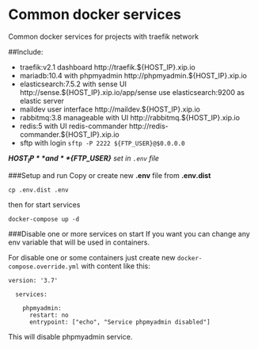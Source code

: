 # Common docker services
Common docker services for projects with traefik network

##Include:
 - traefik:v2.1 dashboard http://traefik.${HOST_IP}.xip.io
 - mariadb:10.4 with phpmyadmin http://phpmyadmin.${HOST_IP}.xip.io
 - elasticsearch:7.5.2 with sense UI http://sense.${HOST_IP}.xip.io/app/sense
   use elasticsearch:9200 as elastic server
 - maildev user interface http://maildev.${HOST_IP}.xip.io
 - rabbitmq:3.8 manageable with UI http://rabbitmq.${HOST_IP}.xip.io
 - redis:5 with UI redis-commander http://redis-commander.${HOST_IP}.xip.io
 - sftp with login `sftp -P 2222 ${FTP_USER}@$0.0.0.0`
 
_**${HOST_IP}** and **${FTP_USER}** set in `.env` file_


###Setup and run
Copy or create new **.env** file from **.env.dist**

`cp .env.dist .env`

then for start services 

`docker-compose up -d`

###Disable one or more services on start
If you want you can change any env variable that will be used in containers.

For disable one or some containers just create new `docker-compose.override.yml` with content like this:

```
version: '3.7'
  
  services:
  
    phpmyadmin:
      restart: no
      entrypoint: ["echo", "Service phpmyadmin disabled"]

```

This will disable phpmyadmin service.
